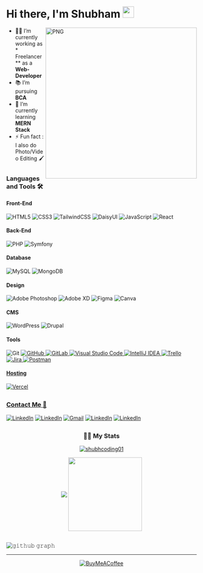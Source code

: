 # Hi there, I'm Shubham <img width="30px" src="https://cdn3.emoji.gg/emojis/wavegif_1860.gif" />
<a href="https://ibb.co/rRzKRDzf"><img align="right" alt="PNG" height="400px" src="https://i.ibb.co/ycZmcHZB/Whats-App-Image-2025-02-18-at-00-06-15-9089fa6f.jpg" alt="Whats-App-Image-2025-02-18-at-00-06-15-9089fa6f" border="0" /></a>


- 👨‍💻 I’m currently working as * Freelancer ** as a **Web-Developer**
- 📚 I’m pursuing **BCA**
- 🌱 I’m currently learning **MERN Stack**
- ⚡ Fun fact : I also do Photo/Video Editing 🖌️

##

### Languages and Tools 🛠 

#### Front-End
![HTML5](https://img.shields.io/badge/html5-%23E34F26.svg?style=for-the-badge&logo=html5&logoColor=white)
![CSS3](https://img.shields.io/badge/css3-%231572B6.svg?style=for-the-badge&logo=css3&logoColor=white)
![TailwindCSS](https://img.shields.io/badge/tailwindcss-%2338B2AC.svg?style=for-the-badge&logo=tailwind-css&logoColor=white)
![DaisyUI](https://img.shields.io/badge/daisyui-5A0EF8?style=for-the-badge&logo=daisyui&logoColor=white)
![JavaScript](https://img.shields.io/badge/javascript-%23323330.svg?style=for-the-badge&logo=javascript&logoColor=%23F7DF1E)
![React](https://img.shields.io/badge/react-%2320232a.svg?style=for-the-badge&logo=react&logoColor=%2361DAFB)

#### Back-End
![PHP](https://img.shields.io/badge/php-%23777BB4.svg?style=for-the-badge&logo=php&logoColor=white)
![Symfony](https://img.shields.io/badge/symfony-%23000000.svg?style=for-the-badge&logo=symfony&logoColor=white)

#### Database
![MySQL](https://img.shields.io/badge/mysql-4479A1.svg?style=for-the-badge&logo=mysql&logoColor=white)
![MongoDB](https://img.shields.io/badge/MongoDB-%234ea94b.svg?style=for-the-badge&logo=mongodb&logoColor=white)

#### Design
![Adobe Photoshop](https://img.shields.io/badge/adobe%20photoshop-%2331A8FF.svg?style=for-the-badge&logo=adobe%20photoshop&logoColor=white)
![Adobe XD](https://img.shields.io/badge/Adobe%20XD-470137?style=for-the-badge&logo=Adobe%20XD&logoColor=#FF61F6)
![Figma](https://img.shields.io/badge/figma-%23F24E1E.svg?style=for-the-badge&logo=figma&logoColor=white)
![Canva](https://img.shields.io/badge/Canva-%2300C4CC.svg?style=for-the-badge&logo=Canva&logoColor=white)

#### CMS
![WordPress](https://img.shields.io/badge/WordPress-%23117AC9.svg?style=for-the-badge&logo=WordPress&logoColor=white)
![Drupal](https://img.shields.io/badge/drupal-%230678BE.svg?style=for-the-badge&logo=drupal&logoColor=white)

#### Tools

![Git](https://img.shields.io/badge/git-%23F05033.svg?style=for-the-badge&logo=git&logoColor=white)
<a href="https://github.com/shubhcoding01">![GitHub](https://img.shields.io/badge/github-%23121011.svg?style=for-the-badge&logo=github&logoColor=white)
![GitLab](https://img.shields.io/badge/gitlab-%23181717.svg?style=for-the-badge&logo=gitlab&logoColor=white)
![Visual Studio Code](https://img.shields.io/badge/Visual%20Studio%20Code-0078d7.svg?style=for-the-badge&logo=visual-studio-code&logoColor=white)
![IntelliJ IDEA](https://img.shields.io/badge/IntelliJIDEA-000000.svg?style=for-the-badge&logo=intellij-idea&logoColor=white)
![Trello](https://img.shields.io/badge/Trello-%23026AA7.svg?style=for-the-badge&logo=Trello&logoColor=white)
![Jira](https://img.shields.io/badge/jira-%230A0FFF.svg?style=for-the-badge&logo=jira&logoColor=white)
![Postman](https://img.shields.io/badge/Postman-FF6C37?style=for-the-badge&logo=postman&logoColor=white)
<br/>

#### Hosting
![Vercel](https://img.shields.io/badge/vercel-%23000000.svg?style=for-the-badge&logo=vercel&logoColor=white)

##



### Contact Me 📝

<a href="https://www.linkedin.com/in/shubhamrajshubh/"> ![LinkedIn](https://img.shields.io/badge/linkedin-%230077B5.svg?style=for-the-badge&logo=linkedin&logoColor=white&link=https://www.linkedin.com/in/shubhamrajshubh)</a>
<a href="https://x.com/shubh__coding"> ![LinkedIn](https://img.shields.io/badge/twitter-black?style=for-the-badge&logo=twitter&logoColor=white&link=https://x.com/shubh__coding)</a>
<a href="mailto:shubh.cout@gmail.com">![Gmail](https://img.shields.io/badge/Gmail-D14836?style=for-the-badge&logo=gmail&logoColor=white)</a>
<a href="https://www.instagram.com/shubh1.yadav/"> ![LinkedIn](https://img.shields.io/badge/instagram-orange?style=for-the-badge&logo=instagram&logoColor=white&link=https://www.instagram.com/shubh1.yadav/)</a>
<a href="https://www.youtube.com/@Shubh_Coding"> ![LinkedIn](https://img.shields.io/badge/Youtube-red?style=for-the-badge&logo=youtube&logoColor=white&link=https://www.youtube.com/@Shubh_Coding)</a>

##

<h3 align="center">👨‍🏫 My Stats</h3>
<p align="center"><a href="https://github.com/shubhcoding01/github-profile-trophy"> <img src="https://github-profile-trophy.vercel.app/?username=shubhcoding01&theme=matrix" alt="shubhcoding01" /></a> </p>
<p align="center">
    <img align="center" src="https://github-readme-stats.vercel.app/api?username=shubhcoding01&show_icons=true&rank_icon=github&border=true&border_color=ffffff&title_color=00ACC1&amp&icon_color=00ACC1&amp&text_color=FFFFFF&amp&bg_color=023020&count_private=true&include_all_commits=true&show=reviews,discussions_started,discussions_answered,prs_merged,prs_merged_percentage"/>
    <img align="center" height="195px" src="https://github-readme-stats.vercel.app/api/top-langs/?username=shubhcoding01&show_icons=true&border=true&border_color=0E9464&text_color=FFFFFF&bg_color=001233&title_color=00ACC1&langs_count=15&layout=compact" />
</p>

##
![𝚐𝚒𝚝𝚑𝚞𝚋 𝚐𝚛𝚊𝚙𝚑](https://github-readme-activity-graph.vercel.app/graph?username=shubhcoding01&theme=react-dark&hide_border=true&area=true) <hr>

<div align="center">
  
[![BuyMeACoffee](https://img.buymeacoffee.com/button-api/?text=Buymeacoffee&emoji=&slug=codingstella&button_colour=FFDD00&font_colour=000000&font_family=Comic&outline_colour=000000&coffee_colour=ffffff)](https://buymeacoffee.com/shubhcoding01)

</div>
<br />

